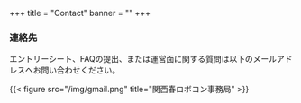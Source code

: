 +++
title = "Contact"
banner = ""
+++

### 連絡先

エントリーシート、FAQの提出、または運営面に関する質問は以下のメールアドレスへお問い合わせください。


{{< figure src="/img/gmail.png" title="関西春ロボコン事務局" >}}
